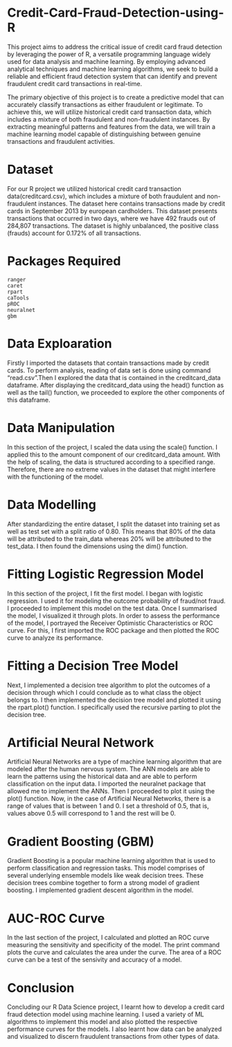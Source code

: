 # Credit-Card-Fraud-Detection-using-R
This project aims to address the critical issue of credit card fraud detection by leveraging the power of R, a versatile programming language widely used for data analysis and machine learning. By employing advanced analytical techniques and machine learning algorithms, we seek to build a reliable and efficient fraud detection system that can identify and prevent fraudulent credit card transactions in real-time.

The primary objective of this project is to create a predictive model that can accurately classify transactions as either fraudulent or legitimate. To achieve this, we will utilize historical credit card transaction data, which includes a mixture of both fraudulent and non-fraudulent instances. By extracting meaningful patterns and features from the data, we will train a machine learning model capable of distinguishing between genuine transactions and fraudulent activities.
# Dataset
For our R project we utilized historical credit card transaction data(creditcard.csv), which includes a mixture of both fraudulent and non-fraudulent instances.
The dataset here contains transactions made by credit cards in September 2013 by european cardholders. This dataset presents transactions that occurred in two days, where we have 492 frauds out of 284,807 transactions. The dataset is highly unbalanced, the positive class (frauds) account for 0.172% of all transactions.
# Packages Required
 	ranger
 	caret
 	rpart
 	caTools
 	pROC
 	neuralnet
 	gbm
# Data Exploaration
Firstly I imported the datasets that contain transactions made by credit cards. To perform analysis, reading of data set is done using command “read.csv”.Then I explored the data that is contained in the creditcard_data dataframe. After displaying the creditcard_data using the head() function as well as the tail() function, we proceeded to explore the other components of this dataframe.
# Data Manipulation
In this section of the project, I scaled the data using the scale() function. I applied this to the amount component of our creditcard_data amount. With the help of scaling, the data is structured according to a specified range. Therefore, there are no extreme values in the dataset that might interfere with the functioning of the model.
# Data Modelling
After standardizing the entire dataset, I split the dataset into training set as well as test set with a split ratio of 0.80. This means that 80% of the data will be attributed to the train_data whereas 20% will be attributed to the test_data. I then found the dimensions using the dim() function.
# Fitting Logistic Regression Model
In this section of the project, I fit the first model. I began with logistic regression. I used it for modeling the outcome probability of fraud/not fraud. I proceeded to implement this model on the test data. Once I summarised the model, I visualized it through plots. In order to assess the performance of the model, I portrayed the Receiver Optimistic Characteristics or ROC curve. For this, I first imported the ROC package and then plotted the ROC curve to analyze its performance.
# Fitting a Decision Tree Model
Next, I implemented a decision tree algorithm to plot the outcomes of a decision through which I could conclude as to what class the object belongs to. I then implemented the decision tree model and plotted it using the rpart.plot() function. I specifically used the recursive parting to plot the decision tree.
# Artificial Neural Network
Artificial Neural Networks are a type of machine learning algorithm that are modeled after the human nervous system. The ANN models are able to learn the patterns using the historical data and are able to perform classification on the input data. I imported the neuralnet package that allowed me to implement the ANNs. Then I proceeded to plot it using the plot() function. Now, in the case of Artificial Neural Networks, there is a range of values that is between 1 and 0. I set a threshold of 0.5, that is, values above 0.5 will correspond to 1 and the rest will be 0.
# Gradient Boosting (GBM)
Gradient Boosting is a popular machine learning algorithm that is used to perform classification and regression tasks. This model comprises of several underlying ensemble models like weak decision trees. These decision trees combine together to form a strong model of gradient boosting. I implemented gradient descent algorithm in the model.
# AUC-ROC Curve
In the last section of the project, I calculated and plotted an ROC curve measuring the sensitivity and specificity of the model. The print command plots the curve and calculates the area under the curve. The area of a ROC curve can be a test of the sensivity and accuracy of a model.
# Conclusion
Concluding our R Data Science project, I learnt how to develop a credit card fraud detection model using machine learning. I used a variety of ML algorithms to implement this model and also plotted the respective performance curves for the models. I also learnt how data can be analyzed and visualized to discern fraudulent transactions from other types of data.
